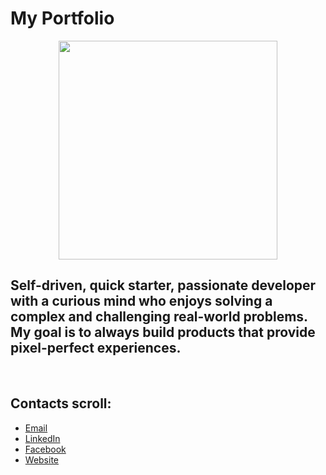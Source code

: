 # My Portfolio 

<p align="center">
<img src="https://avatars.githubusercontent.com/u/24706805?v=4" alt="" width="350px"/>
</p>

## Self-driven, quick starter, passionate developer with a curious mind who enjoys solving a complex and challenging real-world problems. My goal is to always build products that provide pixel-perfect experiences.

<br />

## Contacts scroll:
- [Email](ameen.jalolov@gmail.com)
- [LinkedIn](https://www.linkedin.com/in/muhammad-amin-jalolov-60b83a187/)
- [Facebook](https://www.facebook.com/muhammadamin.jalolov/)
- [Website](https://www.aminjalolov.com/)
<br /><br />
